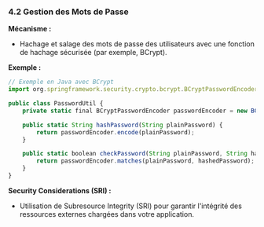 ### 4.2 Gestion des Mots de Passe

**Mécanisme :**

- Hachage et salage des mots de passe des utilisateurs avec une fonction de hachage sécurisée (par exemple, BCrypt).

**Exemple :**

```jsx
// Exemple en Java avec BCrypt
import org.springframework.security.crypto.bcrypt.BCryptPasswordEncoder;

public class PasswordUtil {
    private static final BCryptPasswordEncoder passwordEncoder = new BCryptPasswordEncoder();

    public static String hashPassword(String plainPassword) {
        return passwordEncoder.encode(plainPassword);
    }

    public static boolean checkPassword(String plainPassword, String hashedPassword) {
        return passwordEncoder.matches(plainPassword, hashedPassword);
    }
}

```

**Security Considerations (SRI) :**

- Utilisation de Subresource Integrity (SRI) pour garantir l'intégrité des ressources externes chargées dans votre application.
